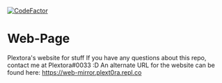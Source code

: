 [![CodeFactor](https://www.codefactor.io/repository/github/plextora/web-page/badge)](https://www.codefactor.io/repository/github/plextora/web-page)
# Web-Page
Plextora's website for stuff
If you have any questions about this repo, contact me at Plextora#0033 :D An alternate URL for the website can be found here: https://web-mirror.plext0ra.repl.co
